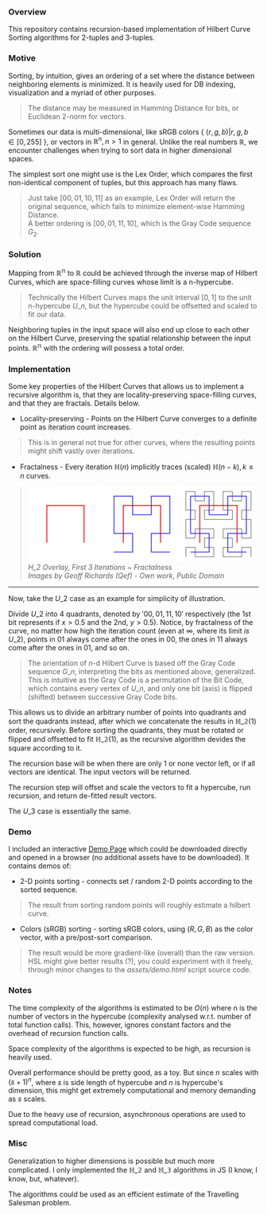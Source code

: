 ### Overview

This repository contains recursion-based implementation of Hilbert Curve Sorting algorithms for 2-tuples and 3-tuples.

### Motive

Sorting, by intuition, gives an ordering of a set where the distance between neighboring elements is minimized.
It is heavily used for DB indexing, visualization and a myriad of other purposes.

> The distance may be measured in Hamming Distance for bits, or Euclidean 2-norm for vectors.

Sometimes our data is multi-dimensional,
like sRGB colors { $(r, g, b)|r, g, b \in [0, 255]$ },
or vectors in $\mathbb{R}^n, n \gt 1$ in general.
Unlike the real numbers $\mathbb{R}$,
we encounter challenges when trying to sort data in higher dimensional spaces.

The simplest sort one might use is the Lex Order, which compares the first non-identical component of tuples, but this approach has many flaws.

> Just take $[00, 01, 10, 11]$ as an example, Lex Order will return the original sequence, which fails to minimize element-wise Hamming Distance.  
> A better ordering is $[00, 01, 11, 10]$, which is the Gray Code sequence $G_2$.

### Solution
Mapping from $\mathbb{R^n}$ to $\mathbb{R}$
could be achieved through the inverse map of Hilbert Curves,
which are space-filling curves whose limit is a n-hypercube.

> Technically the Hilbert Curves maps the unit interval $[0, 1]$ to the unit n-hypercube $U\_n$, but the hypercube could be offsetted and scaled to fit our data.

Neighboring tuples in the input space will also end up close to each other on the Hilbert Curve,
preserving the spatial relationship between the input points.
$\mathbb{R^n}$ with the ordering will possess a total order.

### Implementation

Some key properties of the Hilbert Curves that allows us to implement a recursive algorithm is, 
that they are locality-preserving space-filling curves,
and that they are fractals. Details below.

- Locality-preserving - Points on the Hilbert Curve converges to a definite point as iteration count increases.
> This is in general not true for other curves, where the resulting points might shift vastly over iterations.

- Fractalness - Every iteration $\mathbb{H}(n)$ implicitly traces (scaled) $\mathbb{H}(n-k), k \le n$ curves.

>![$\mathbb{H\_}1$ Overlay](assets/images/H1_overlay.jpg)
> ![$\mathbb{H\_2}$ Overlay](assets/images/H2_overlay.jpg)
> ![$\mathbb{H\_3}$ Overlay](assets/images/H3_overlay.jpg)  
> _H\_2 Overlay, First 3 Iterations ~ Fractalness_  
> _Images by Geoff Richards (Qef) - Own work, Public Domain_

___

Now, take the $U\_2$ case as an example for simplicity of illustration.

Divide $U\_2$ into 4 quadrants, denoted by $'00, 01, 11, 10'$ respectively (the 1st bit represents if $x \gt 0.5$ and the 2nd, $y \gt 0.5$).
Notice, by fractalness of the curve, no matter how high the iteration count (even at $\infty$, where its limit _is_ $U\_2$),
points in $01$ always come after the ones in $00$, the ones in $11$ always come after the ones in $01$, and so on.

> The orientation of $n$-d Hilbert Curve is based off the Gray Code sequence $G\_n$, interpreting the bits as mentioned above, generalized.  
> This is intuitive as the Gray Code is a permutation of the Bit Code, which contains every vertex of $U\_n$, and only one bit (axis) is flipped (shifted) between successive Gray Code bits.

This allows us to divide an arbitrary number of points into quadrants and sort the quadrants instead, after which we concatenate the results in $\mathbb{H\_2}(1)$ order, recursively.
Before sorting the quadrants, they must be rotated or flipped and offsetted to fit
$\mathbb{H\_2}(1)$, as the recursive algorithm devides the square according to it.

The recursion base will be when there are only 1 or none vector left, or if all vectors are identical. The input vectors will be returned.

The recursion step will offset and scale the vectors to fit a hypercube, run recursion, and return de-fitted result vectors.

The $U\_3$ case is essentially the same.

### Demo
I included an interactive [Demo Page](assets/demo.html) which could be downloaded directly and opened in a browser (no additional assets have to be downloaded). It contains demos of:

- 2-D points sorting - connects set / random 2-D points according to the sorted sequence.
> The result from sorting random points will roughly estimate a hilbert curve.

- Colors (sRGB) sorting - sorting sRGB colors, using $(R, G, B)$ as the color vector, with a pre/post-sort comparison.
> The result would be more gradient-like (overall) than the raw version.  
> HSL might give better results (?), you could experiment with it freely, through minor changes to the _assets/demo.html_ script source code.

### Notes

The time complexity of the algorithms is estimated to be $O(n)$ where n is the number of vectors in the hypercube
(complexity analysed w.r.t. number of total function calls). This, however, ignores constant factors and the overhead of recursion function calls.

Space complexity of the algorithms is expected to be high, as recursion is heavily used.

Overall performance should be pretty good, as a toy. But since $n$ scales with $(s + 1)^n$, where $s$ is side length of hypercube and $n$ is hypercube's dimension, this might get extremely computational and memory demanding as $s$ scales.

Due to the heavy use of recursion, asynchronous operations are used to spread computational load.

### Misc

Generalization to higher dimensions is possible but much more complicated. I only implemented the $\mathbb{H\_2}$ and $\mathbb{H\_3}$ algorithms in JS (I know, I know, but, whatever).

The algorithms could be used as an efficient estimate of the Travelling Salesman problem.
